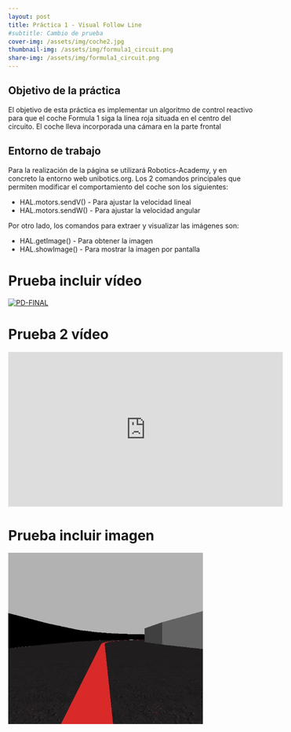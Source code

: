 ```yaml
---
layout: post
title: Práctica 1 - Visual Follow Line
#subtitle: Cambio de prueba
cover-img: /assets/img/coche2.jpg
thumbnail-img: /assets/img/formula1_circuit.png
share-img: /assets/img/formula1_circuit.png
---
```


## Objetivo de la práctica
El objetivo de esta práctica es implementar un algoritmo de control reactivo para que el coche Formula 1 siga la línea roja situada en el centro del circuito. El coche lleva incorporada una cámara en la parte frontal 

## Entorno de trabajo
Para la realización de la página se utilizará Robotics-Academy, y en concreto la entorno web unibotics.org. 
Los 2 comandos principales que permiten modificar el comportamiento del coche son los siguientes:
* HAL.motors.sendV() - Para ajustar la velocidad lineal
* HAL.motors.sendW() - Para ajustar la velocidad angular

Por otro lado, los comandos para extraer y visualizar las imágenes son:
* HAL.getImage() - Para obtener la imagen 
* HAL.showImage() - Para mostrar la imagen por pantalla

# Prueba incluir vídeo 
[![PD-FINAL](http://img.youtube.com/vi/CmMLGTU6Q5o/0.jpg)](http://www.youtube.com/watch?v=CmMLGTU6Q5o)

# Prueba 2 vídeo
<iframe width="560" height="315" src="https://www.youtube.com/embed/CmMLGTU6Q5o" frameborder="0" allow="accelerometer; autoplay; clipboard-write; encrypted-media; gyroscope; picture-in-picture" allowfullscreen></iframe>

# Prueba incluir imagen
![imagen-prueba2](../assets/img/img4.PNG)
